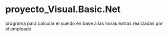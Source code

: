 # proyecto_Visual.Basic.Net
programa para calcular el sueldo en base a las horas extras realizadas por el empleado. 
